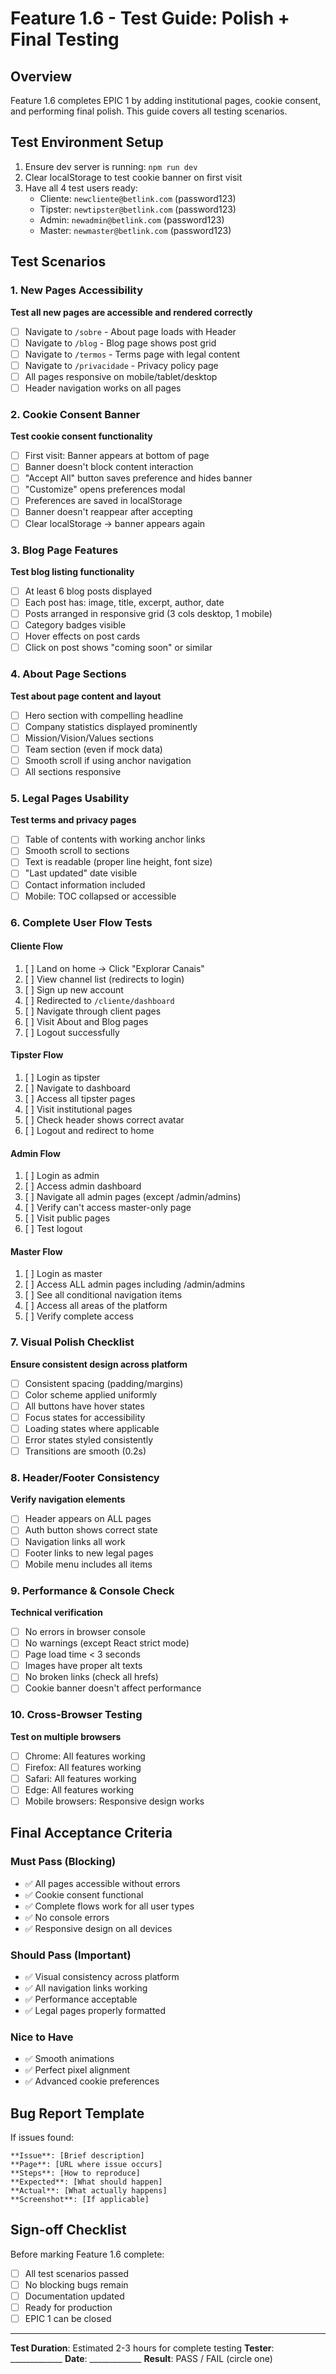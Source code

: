 # Feature 1.6 - Test Guide: Polish + Final Testing

## Overview
Feature 1.6 completes EPIC 1 by adding institutional pages, cookie consent, and performing final polish. This guide covers all testing scenarios.

## Test Environment Setup
1. Ensure dev server is running: `npm run dev`
2. Clear localStorage to test cookie banner on first visit
3. Have all 4 test users ready:
   - Cliente: `newcliente@betlink.com` (password123)
   - Tipster: `newtipster@betlink.com` (password123)
   - Admin: `newadmin@betlink.com` (password123)
   - Master: `newmaster@betlink.com` (password123)

## Test Scenarios

### 1. New Pages Accessibility
**Test all new pages are accessible and rendered correctly**

- [ ] Navigate to `/sobre` - About page loads with Header
- [ ] Navigate to `/blog` - Blog page shows post grid
- [ ] Navigate to `/termos` - Terms page with legal content
- [ ] Navigate to `/privacidade` - Privacy policy page
- [ ] All pages responsive on mobile/tablet/desktop
- [ ] Header navigation works on all pages

### 2. Cookie Consent Banner
**Test cookie consent functionality**

- [ ] First visit: Banner appears at bottom of page
- [ ] Banner doesn't block content interaction
- [ ] "Accept All" button saves preference and hides banner
- [ ] "Customize" opens preferences modal
- [ ] Preferences are saved in localStorage
- [ ] Banner doesn't reappear after accepting
- [ ] Clear localStorage → banner appears again

### 3. Blog Page Features
**Test blog listing functionality**

- [ ] At least 6 blog posts displayed
- [ ] Each post has: image, title, excerpt, author, date
- [ ] Posts arranged in responsive grid (3 cols desktop, 1 mobile)
- [ ] Category badges visible
- [ ] Hover effects on post cards
- [ ] Click on post shows "coming soon" or similar

### 4. About Page Sections
**Test about page content and layout**

- [ ] Hero section with compelling headline
- [ ] Company statistics displayed prominently
- [ ] Mission/Vision/Values sections
- [ ] Team section (even if mock data)
- [ ] Smooth scroll if using anchor navigation
- [ ] All sections responsive

### 5. Legal Pages Usability
**Test terms and privacy pages**

- [ ] Table of contents with working anchor links
- [ ] Smooth scroll to sections
- [ ] Text is readable (proper line height, font size)
- [ ] "Last updated" date visible
- [ ] Contact information included
- [ ] Mobile: TOC collapsed or accessible

### 6. Complete User Flow Tests

#### Cliente Flow
1. [ ] Land on home → Click "Explorar Canais"
2. [ ] View channel list (redirects to login)
3. [ ] Sign up new account
4. [ ] Redirected to `/cliente/dashboard`
5. [ ] Navigate through client pages
6. [ ] Visit About and Blog pages
7. [ ] Logout successfully

#### Tipster Flow
1. [ ] Login as tipster
2. [ ] Navigate to dashboard
3. [ ] Access all tipster pages
4. [ ] Visit institutional pages
5. [ ] Check header shows correct avatar
6. [ ] Logout and redirect to home

#### Admin Flow
1. [ ] Login as admin
2. [ ] Access admin dashboard
3. [ ] Navigate all admin pages (except /admin/admins)
4. [ ] Verify can't access master-only page
5. [ ] Visit public pages
6. [ ] Test logout

#### Master Flow
1. [ ] Login as master
2. [ ] Access ALL admin pages including /admin/admins
3. [ ] See all conditional navigation items
4. [ ] Access all areas of the platform
5. [ ] Verify complete access

### 7. Visual Polish Checklist
**Ensure consistent design across platform**

- [ ] Consistent spacing (padding/margins)
- [ ] Color scheme applied uniformly
- [ ] All buttons have hover states
- [ ] Focus states for accessibility
- [ ] Loading states where applicable
- [ ] Error states styled consistently
- [ ] Transitions are smooth (0.2s)

### 8. Header/Footer Consistency
**Verify navigation elements**

- [ ] Header appears on ALL pages
- [ ] Auth button shows correct state
- [ ] Navigation links all work
- [ ] Footer links to new legal pages
- [ ] Mobile menu includes all items

### 9. Performance & Console Check
**Technical verification**

- [ ] No errors in browser console
- [ ] No warnings (except React strict mode)
- [ ] Page load time < 3 seconds
- [ ] Images have proper alt texts
- [ ] No broken links (check all hrefs)
- [ ] Cookie banner doesn't affect performance

### 10. Cross-Browser Testing
**Test on multiple browsers**

- [ ] Chrome: All features working
- [ ] Firefox: All features working
- [ ] Safari: All features working
- [ ] Edge: All features working
- [ ] Mobile browsers: Responsive design works

## Final Acceptance Criteria

### Must Pass (Blocking)
- ✅ All pages accessible without errors
- ✅ Cookie consent functional
- ✅ Complete flows work for all user types
- ✅ No console errors
- ✅ Responsive design on all devices

### Should Pass (Important)
- ✅ Visual consistency across platform
- ✅ All navigation links working
- ✅ Performance acceptable
- ✅ Legal pages properly formatted

### Nice to Have
- ✅ Smooth animations
- ✅ Perfect pixel alignment
- ✅ Advanced cookie preferences

## Bug Report Template
If issues found:
```
**Issue**: [Brief description]
**Page**: [URL where issue occurs]
**Steps**: [How to reproduce]
**Expected**: [What should happen]
**Actual**: [What actually happens]
**Screenshot**: [If applicable]
```

## Sign-off Checklist
Before marking Feature 1.6 complete:

- [ ] All test scenarios passed
- [ ] No blocking bugs remain
- [ ] Documentation updated
- [ ] Ready for production
- [ ] EPIC 1 can be closed

---

**Test Duration**: Estimated 2-3 hours for complete testing
**Tester**: _____________
**Date**: _____________
**Result**: PASS / FAIL (circle one)